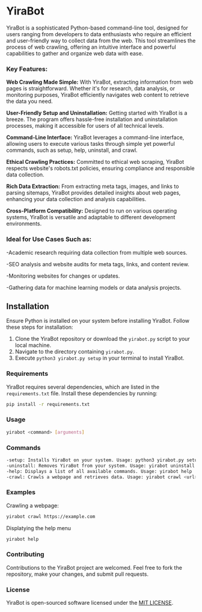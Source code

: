 # YiraBot

YiraBot is a sophisticated Python-based command-line tool, designed for users ranging from developers to data enthusiasts who require an efficient and user-friendly way to collect data from the web. This tool streamlines the process of web crawling, offering an intuitive interface and powerful capabilities to gather and organize web data with ease.


### Key Features:
**Web Crawling Made Simple:** With YiraBot, extracting information from web pages is straightforward. Whether it's for research, data analysis, or monitoring purposes, YiraBot efficiently navigates web content to retrieve the data you need.

**User-Friendly Setup and Uninstallation:** Getting started with YiraBot is a breeze. The program offers hassle-free installation and uninstallation processes, making it accessible for users of all technical levels.

**Command-Line Interface:** YiraBot leverages a command-line interface, allowing users to execute various tasks through simple yet powerful commands, such as setup, help, uninstall, and crawl.

**Ethical Crawling Practices:** Committed to ethical web scraping, YiraBot respects website's robots.txt policies, ensuring compliance and responsible data collection.

**Rich Data Extraction:** From extracting meta tags, images, and links to parsing sitemaps, YiraBot provides detailed insights about web pages, enhancing your data collection and analysis capabilities.

**Cross-Platform Compatibility:** Designed to run on various operating systems, YiraBot is versatile and adaptable to different development environments.
### Ideal for Use Cases Such as:
-Academic research requiring data collection from multiple web sources.

-SEO analysis and website audits for meta tags, links, and content review.

-Monitoring websites for changes or updates.

-Gathering data for machine learning models or data analysis projects.


## Installation

Ensure Python is installed on your system before installing YiraBot. Follow these steps for installation:

1. Clone the YiraBot repository or download the `yirabot.py` script to your local machine.
2. Navigate to the directory containing `yirabot.py`.
3. Execute `python3 yirabot.py setup` in your terminal to install YiraBot.

### Requirements

YiraBot requires several dependencies, which are listed in the `requirements.txt` file. Install these dependencies by running:

```bash
pip install -r requirements.txt
```
### Usage
```bash
yirabot <command> [arguments]
```
### Commands
```bash
-setup: Installs YiraBot on your system. Usage: python3 yirabot.py setup
-uninstall: Removes YiraBot from your system. Usage: yirabot uninstall
-help: Displays a list of all available commands. Usage: yirabot help
-crawl: Crawls a webpage and retrieves data. Usage: yirabot crawl <url>
```
### Examples
Crawling a webpage:
```bash
yirabot crawl https://example.com
```
Displatying the help menu
```bash
yirabot help
```
### Contributing
Contributions to the YiraBot project are welcomed. Feel free to fork the repository, make your changes, and submit pull requests.
### License
YiraBot is open-sourced software licensed under the [MIT LICENSE](https://github.com/OwenOrcan/YiraBot-Crawler?tab=MIT-1-ov-file).
